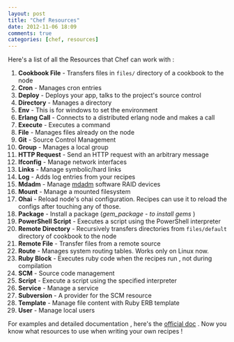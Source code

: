 ```yaml
---
layout: post
title: "Chef Resources"
date: 2012-11-06 18:09
comments: true
categories: [chef, resources]
---
```


Here's a list of all the Resources that Chef can work with :

1. **Cookbook File** - Transfers files in `files/` directory of a cookbook to the node
2. **Cron** - Manages cron entries
3. **Deploy** - Deploys your app, talks to the project's source control
4. **Directory** - Manages a directory
5. **Env** - This is for windows to set the environment
6. **Erlang Call** - Connects to a distributed erlang node and makes a call
7. **Execute** - Executes a command
8. **File** - Manages files already on the node
9. **Git** - Source Control Management
10. **Group** - Manages a local group
11. **HTTP Request** - Send an HTTP request with an arbitrary message
12. **Ifconfig** - Manage network interfaces
13. **Links** - Manage symbolic/hard links
14. **Log** - Adds log entries from your recipes
15. **Mdadm** - Manage [mdadm](http://en.wikipedia.org/wiki/Mdadm) software RAID devices
16. **Mount** - Manage a mounted filesystem
17. **Ohai** - Reload node's ohai configuration. Recipes can use it to reload the configs after touching any of those.
18. **Package** - Install a package (*gem_package - to install gems* )
19. **PowerShell Script** - Executes a script using the PowerShell interpreter
20. **Remote Directory** - Recursively transfers directories from `files/default` directory of cookbook to the node
21. **Remote File** - Transfer files from a remote source
22. **Route** - Manages system routing tables. Works only on Linux now.
23. **Ruby Block** - Executes ruby code when the recipes run , not during compilation
24. **SCM** - Source code management
25. **Script** - Execute a script using the specified interpreter
26. **Service** - Manage a service
27. **Subversion** - A provider for the SCM resource
28. **Template** - Manage file content with Ruby ERB template
29. **User** - Manage local users

For examples and detailed documentation , here's the [official doc](http://wiki.opscode.com/display/chef/Resources) .
Now you know what resources to use when writing your own recipes !
